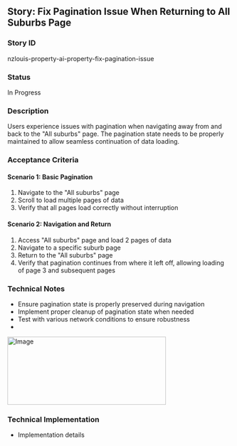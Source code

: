 ## Story: Fix Pagination Issue When Returning to All Suburbs Page

### Story ID
nzlouis-property-ai-property-fix-pagination-issue

### Status
In Progress

### Description
Users experience issues with pagination when navigating away from and back to the "All suburbs" page. The pagination state needs to be properly maintained to allow seamless continuation of data loading.

### Acceptance Criteria

#### Scenario 1: Basic Pagination
1. Navigate to the "All suburbs" page
2. Scroll to load multiple pages of data
3. Verify that all pages load correctly without interruption

#### Scenario 2: Navigation and Return
1. Access "All suburbs" page and load 2 pages of data
2. Navigate to a specific suburb page
3. Return to the "All suburbs" page
4. Verify that pagination continues from where it left off, allowing loading of page 3 and subsequent pages

### Technical Notes
- Ensure pagination state is properly preserved during navigation
- Implement proper cleanup of pagination state when needed
- Test with various network conditions to ensure robustness
- 

<img width="356" height="153" alt="Image" src="https://github.com/user-attachments/assets/ebb4edca-4e2c-4ac4-9218-d326ede15c38" />

### Technical Implementation

- Implementation details